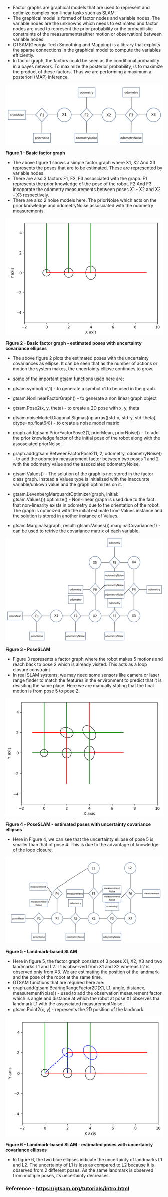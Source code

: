 * Factor graphs are graphical models that are used to represent and optimize complex non-linear tasks such as SLAM.
* The graphical model is formed of factor nodes and variable nodes. The variable nodes are the unknowns which needs to estimated and factor nodes are used to represent the prior probability or the probabilistic constraints of the measurements(either motion or observation) between variable nodes.
* GTSAM(Georgia Tech Smoothing and Mapping) is a library that exploits the sparse connections in the graphical model to compute the variables efficiently.
* In factor graph, the factors could be seen as the conditional probability in a bayes network. To maximize the posterior probability, is to maximize the product of these factors. Thus we are performing a maximum a-posteriori (MAP) inference.



![alt text](Images/graph1.jpeg)

**Figure 1 - Basic factor graph**


* The above figure 1 shows a simple factor graph where X1, X2 And X3 represents the poses that are to be estimated. These are represented by variable nodes.
* There are also 3 factors F1, F2, F3 assosciated with the graph. F1 represents the prior knowledge of the pose of the robot. F2 And F3 incoporate the odometry measurements between poses X1 - X2 and X2 - X3 respectively.
* There are also 2 noise models here. The priorNoise which acts on the prior knowledge and odometryNoise assosciated with the odometry measurements.

![alt text](Images/Factor_graph.png)

**Figure 2 - Basic factor graph - estimated poses with uncertainty covariance ellipses**

* The above figure 2 plots the estimated poses with the uncertainty covariances as ellipse. It can be seen that as the number of actions or motion the system makes, the uncertainty ellipse continues to grow.
* some of the important gtsam functions used here are:

* gtsam.symbol('x',1) - to generate a symbol x1 to be used in the graph.
* gtsam.NonlinearFactorGraph() - to generate a non linear graph object
* gtsam.Pose2(x, y, theta) - to create a 2D pose with x, y, theta
* gtsam.noiseModel.Diagonal.Sigmas(np.array([std-x, std-y, std-theta], dtype=np.float64)) - to create a noise model matrix
* graph.add(gtsam.PriorFactorPose2(1, priorMean, priorNoise)) - To add the prior knowledge factor of the initial pose of the robot along with the assosciated priorNoise.
* graph.add(gtsam.BetweenFactorPose2(1, 2, odometry, odometryNoise)) - to add the odometry measurement factor between two poses 1 and 2 with the odometry value and the assosciated odometryNoise.
* gtsam.Values() - The solution of the graph is not stored in the factor class graph. Instead a Values type is initialized with the inaccurate variable/unkown value and the graph optimizes on it.
* gtsam.LevenbergMarquardtOptimizer(graph, initial: gtsam.Values()).optimize() - Non-linear graph is used due to the fact that non-linearity exists in odometry due to the orientation of the robot. The graph is optimized with the initial estimate from Values instance and the solution is stored in another instance of Values.
- gtsam.Marginals(graph, result: gtsam.Values()).marginalCovariance(1) - can be used to retrive the covariance matrix of each variable.

![alt text](Images/graph2.jpeg)

**Figure 3 - PoseSLAM**

* Figure 3 represents a factor graph where the robot makes 5 motions and reach back to pose 2 which is already visited. This acts as a loop closure constraint.
* In real SLAM systems, we may need some sensors like camera or laser range finder to match the features in the environment to predict that it is revisiting the same place. Here we are manually stating that the final motion is from pose 5 to pose 2.

![alt text](Images/pose_slam.png)

**Figure 4 - PoseSLAM - estimated poses with uncertainty covariance ellipses**

* Here in Figure 4, we can see that the uncertainty ellipse of pose 5 is smaller than that of pose 4. This is due to the advantage of knowledge of the loop closure.



![alt text](Images/graph3.jpeg)

**Figure 5 - Landmark-based SLAM**

* Here in figure 5, the factor graph consists of 3 poses X1, X2, X3 and two landmarks L1 and L2. L1 is observed from X1 and X2 whereas L2 is observed only from X3. We are estimating the position of the landmark and the pose of the robot at the same time.
* GTSAM functions that are required here are:
* graph.add(gtsam.BearingRangeFactor2D(X1, L1, angle, distance, measurementNoise)) - used to add the observation measurement factor which is angle and distance at which the robot at pose X1 observes tha landmark L1 with the assosciated measurementNoise.
* gtsam.Point2(x, y) - represents the 2D position of the landmark.


![alt text](Images/landmark_based_slam.png)

**Figure 6 - Landmark-based SLAM - estimated poses with uncertainty covariance ellipses**

* In figure 6, the two blue ellipses indicate the uncertainty of landmarks L1 and L2. The uncertainty of L1 is less as compared to L2 because it is observed from 2 different poses. As the same landmark is observed from multiple poses, its uncertainty decreases.


### Reference - https://gtsam.org/tutorials/intro.html
